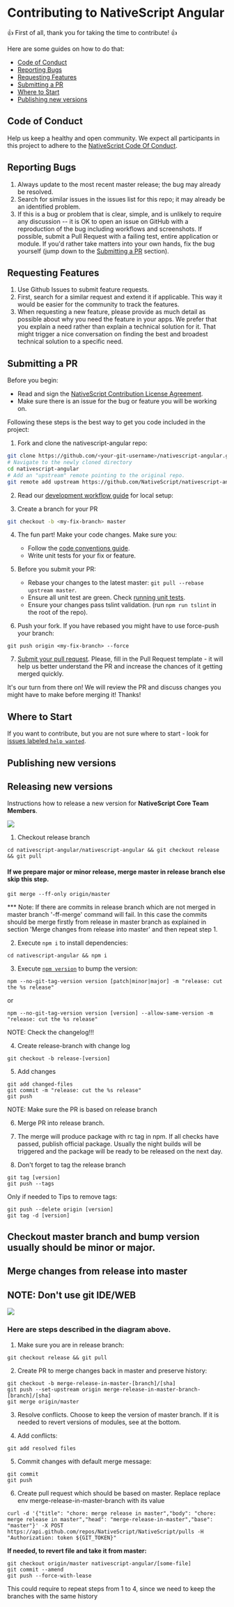 # Contributing to NativeScript Angular

:+1: First of all, thank you for taking the time to contribute! :+1:

Here are some guides on how to do that:

<!-- TOC depthFrom:2 -->

- [Code of Conduct](#code-of-conduct)
- [Reporting Bugs](#reporting-bugs)
- [Requesting Features](#requesting-features)
- [Submitting a PR](#submitting-a-pr)
- [Where to Start](#where-to-start)
- [Publishing new versions](#publishing-new-versions)

<!-- /TOC -->

##  Code of Conduct
Help us keep a healthy and open community. We expect all participants in this project to adhere to the [NativeScript Code Of Conduct](https://github.com/NativeScript/codeofconduct).


## Reporting Bugs

1. Always update to the most recent master release; the bug may already be resolved.
2. Search for similar issues in the issues list for this repo; it may already be an identified problem.
3. If this is a bug or problem that is clear, simple, and is unlikely to require any discussion -- it is OK to open an issue on GitHub with a reproduction of the bug including workflows and screenshots. If possible, submit a Pull Request with a failing test, entire application or module. If you'd rather take matters into your own hands, fix the bug yourself (jump down to the [Submitting a PR](#submitting-a-pr) section).

## Requesting Features

1. Use Github Issues to submit feature requests.
2. First, search for a similar request and extend it if applicable. This way it would be easier for the community to track the features.
3. When requesting a new feature, please provide as much detail as possible about why you need the feature in your apps. We prefer that you explain a need rather than explain a technical solution for it. That might trigger a nice conversation on finding the best and broadest technical solution to a specific need.

## Submitting a PR

Before you begin:
* Read and sign the [NativeScript Contribution License Agreement](http://www.nativescript.org/cla).
* Make sure there is an issue for the bug or feature you will be working on.

Following these steps is the best way to get you code included in the project:

1. Fork and clone the nativescript-angular repo:
```bash
git clone https://github.com/<your-git-username>/nativescript-angular.git
# Navigate to the newly cloned directory
cd nativescript-angular
# Add an "upstream" remote pointing to the original repo.
git remote add upstream https://github.com/NativeScript/nativescript-angular.git
```

2. Read our [development workflow guide](DevelopmentWorkflow.md) for local setup:

3. Create a branch for your PR
```bash
git checkout -b <my-fix-branch> master
```

4. The fun part! Make your code changes. Make sure you:
    - Follow the [code conventions guide](https://github.com/NativeScript/NativeScript/blob/master/CodingConvention.md).
    - Write unit tests for your fix or feature.

5. Before you submit your PR:
    - Rebase your changes to the latest master: `git pull --rebase upstream master`.
    - Ensure all unit test are green. Check [running unit tests](DevelopmentWorkflow.md#running-the-tests).
    - Ensure your changes pass tslint validation. (run `npm run tslint` in the root of the repo).

6. Push your fork. If you have rebased you might have to use force-push your branch:
```
git push origin <my-fix-branch> --force
```

7. [Submit your pull request](https://github.com/NativeScript/nativescript-angular/compare). Please, fill in the Pull Request template - it will help us better understand the PR and increase the chances of it getting merged quickly.

It's our turn from there on! We will review the PR and discuss changes you might have to make before merging it! Thanks! 


## Where to Start

If you want to contribute, but you are not sure where to start - look for [issues labeled `help wanted`](https://github.com/NativeScript/nativescript-angular/issues?q=is%3Aopen+is%3Aissue+label%3A%22help+wanted%22).


## Publishing new versions


## <a name="release"></a> Releasing new versions
Instructions how to release a new version for **NativeScript Core Team Members**.

![](./release-contribution-guide-schema-webpack.png?raw=true)

1. Checkout release branch
```
cd nativescript-angular/nativescript-angular && git checkout release && git pull
```
#### If we prepare major or minor release, merge master in release branch else **skip this step**.
```
git merge --ff-only origin/master
```
*** Note: If there are commits in release branch which are not merged in master branch '-ff-merge' command will fail. 
In this case the commits should be merge firstly from release in master branch as explained in section 'Merge changes from release into master' and then repeat step 1.

2. Execute `npm i` to install dependencies:
```
cd nativescript-angular && npm i
```
3. Execute [`npm version`](https://docs.npmjs.com/cli/version) to bump the version:
```
npm --no-git-tag-version version [patch|minor|major] -m "release: cut the %s release"
```
or
```
npm --no-git-tag-version version [version] --allow-same-version -m "release: cut the %s release"
```
NOTE: Check the changelog!!!

4. Create release-branch with change log
```
git checkout -b release-[version]
```
5. Add changes
```
git add changed-files
git commit -m "release: cut the %s release"
git push
```
NOTE: Make sure the PR is based on release branch

6. Merge PR into release branch.

7. The merge will produce package with rc tag in npm. If all checks have passed, publish official package. Usually the night builds will be triggered and the package will be ready to be released on the next day. 

8. Don't forget to tag the release branch 
```
git tag [version]
git push --tags
```
Only if needed to Tips to remove tags: 
```
git push --delete origin [version]
git tag -d [version]
```

## Checkout master branch and bump version usually should be minor or major.

## Merge changes from release into master

## NOTE: Don't use git IDE/WEB

![](./merge-guidance-schema.png)

### Here are steps described in the diagram above.

1. Make sure you are in release branch:
```
git checkout release && git pull
```
2. Create PR to merge changes back in master and preserve history:
```
git checkout -b merge-release-in-master-[branch]/[sha]
git push --set-upstream origin merge-release-in-master-branch-[branch]/[sha]
git merge origin/master
```
3. Resolve conflicts. Choose to keep the version of master branch. If it is needed to revert versions of modules, see at the bottom.

4. Add conflicts:
```
git add resolved files
```
5. Commit changes with default merge message:
```
git commit
git push
```

6. Create pull request which should be based on master. Replace replace env merge-release-in-master-branch with its value
```
curl -d '{"title": "chore: merge release in master","body": "chore: merge release in master","head": "merge-release-in-master","base": "master"}' -X POST https://api.github.com/repos/NativeScript/NativeScript/pulls -H "Authorization: token ${GIT_TOKEN}"
```

**If needed, to revert file and take it from master:**
```
git checkout origin/master nativescript-angular/[some-file]
git commit --amend
git push --force-with-lease
```
This could require to repeat steps from 1 to 4, since we need to keep the branches with the same history
